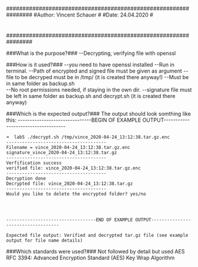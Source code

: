 ################################################################
#Author: Vincent Schauer                                       #
#Date: 24.04.2020                                              #
#                                                              #
#                                                              #
################################################################

###What is the purpose?###
	--Decrypting, verifying file with openssl

###How is it used?###
    --you need to have openssl installed
	--Run in terminal. 
	--Path of encrypted and signed file must be given as argument
	--file to be decryped must be in /tmp/ (it is created there anyway!)
	--Must be in same folder as backup.sh	
	--No root permissions needed, if staying in the own dir. 
	--signature file must be left in same folder as backup.sh and decrypt.sh (it is created there anyway)

###Which is the expected output?###
	The output should look somthing like this:
	-------------------------------BEGIN OF EXAMPLE OUTPUT------------------------------------
	
	➜  lab5 ./decrypt.sh /tmp/vince_2020-04-24_13:12:38.tar.gz.enc
	--------------------------------------
	Filename = vince_2020-04-24_13:12:38.tar.gz.enc
	signature_vince_2020-04-24_13:12:38.tar.gz
	--------------------------------------
	Verfification success
	verified file: vince_2020-04-24_13:12:38.tar.gz.enc
	--------------------------------------
	Decryption done
	Decrypted file: vince_2020-04-24_13:12:38.tar.gz
	--------------------------------------
	Would you like to delete the encrypted folder? yes/no




	----------------------------------END OF EXAMPLE OUTPUT-----------------------------------

	Expected file output: Verified and decrypted tar.gz file (see example output for file name details)

###Which standards were used?###
	Not followed by detail but used AES
	RFC 3394: Advanced Encryption Standard (AES) Key Wrap Algorithm



